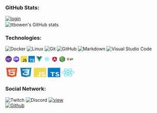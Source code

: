 ### GitHub Stats:
[![login](https://github-widgetbox.vercel.app/api/profile?username=staffuser&data=followers,repositories,stars,commits&theme=nautilus)](https://github.com/staffuser/github-widgetbox)
<br>
<img align="center" src="https://github-readme-stats.vercel.app/api?username=staffuser&show_icons=true&theme=blueberry" alt="ttbowen's GitHub stats"></img>
<br>
### Technologies:
<!-- line1 -->
![Docker](https://img.shields.io/badge/-Docker-000?&logo=Docker)
![Linux](https://img.shields.io/badge/-Linux-000?&logo=Linux)
![Git](https://img.shields.io/badge/-Git-05122A?style=flat&logo=git)
![GitHub](https://img.shields.io/badge/-GitHub-05122A?style=flat&logo=github)
![Markdown](https://img.shields.io/badge/-Markdown-05122A?style=flat&logo=markdown)
![Visual Studio Code](https://img.shields.io/badge/-Visual%20Studio%20Code-05122A?style=flat&logo=visual-studio-code&logoColor=007ACC)
<br>
<!-- line2 -->
<img height="20" src="https://raw.githubusercontent.com/github/explore/80688e429a7d4ef2fca1e82350fe8e3517d3494d/topics/dotnet/dotnet.png"></img>
<img height="20" src="https://raw.githubusercontent.com/github/explore/80688e429a7d4ef2fca1e82350fe8e3517d3494d/topics/csharp/csharp.png"></img>
<img height="20" src="https://raw.githubusercontent.com/github/explore/80688e429a7d4ef2fca1e82350fe8e3517d3494d/topics/javascript/javascript.png"></img>
<img height="20" src="https://raw.githubusercontent.com/github/explore/80688e429a7d4ef2fca1e82350fe8e3517d3494d/topics/typescript/typescript.png"></img>
<img height="20" src="https://raw.githubusercontent.com/github/explore/80688e429a7d4ef2fca1e82350fe8e3517d3494d/topics/vue/vue.png"></img>
<img height="20" src="https://raw.githubusercontent.com/github/explore/80688e429a7d4ef2fca1e82350fe8e3517d3494d/topics/react/react.png"></img>
<img height="20" src="https://raw.githubusercontent.com/github/explore/80688e429a7d4ef2fca1e82350fe8e3517d3494d/topics/angular/angular.png"></img>
<img height="20" src="https://raw.githubusercontent.com/github/explore/80688e429a7d4ef2fca1e82350fe8e3517d3494d/topics/nodejs/nodejs.png"></img>
<img height="20" src="https://raw.githubusercontent.com/github/explore/80688e429a7d4ef2fca1e82350fe8e3517d3494d/topics/git/git.png"></img>
<br>
<!-- line3 -->
<img alt="HTML" height="30" width="40" src="https://raw.githubusercontent.com/devicons/devicon/master/icons/html5/html5-original.svg"></img>
<img alt="CSS" height="30" width="40" src="https://raw.githubusercontent.com/devicons/devicon/master/icons/css3/css3-original.svg"></img>
<img alt="JS" height="30" width="40" src="https://raw.githubusercontent.com/devicons/devicon/master/icons/javascript/javascript-plain.svg"></img>
<img alt="TS" height="30" width="40" src="https://raw.githubusercontent.com/devicons/devicon/master/icons/typescript/typescript-plain.svg"></img>
<img alt="React" height="30" width="40" src="https://raw.githubusercontent.com/devicons/devicon/master/icons/react/react-original.svg"> </img>
<br>
### Social Network:
![Twitch](https://img.shields.io/twitch/status/pro13_0?style=social) ![Discord](https://img.shields.io/discord/1016068838074359889) [![view](https://komarev.com/ghpvc/?username=staffuser&color=blue)](https://github.com/staffuser)<br>
[![Github](https://img.shields.io/github/followers/staffuser?label=Follow&style=social)](https://github.com/staffuser)

